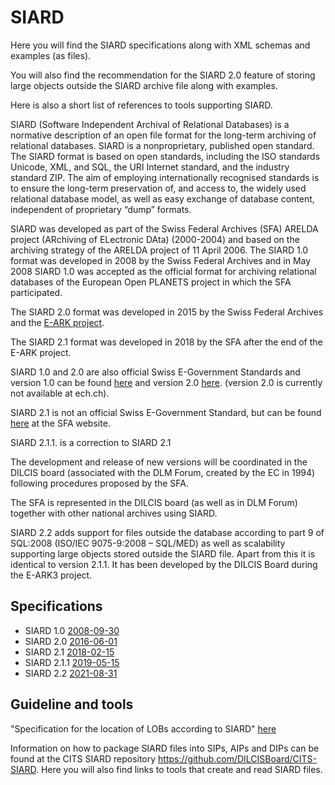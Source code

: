 # SIARD
Here you will find the SIARD specifications along with XML schemas and examples (as files).

You will also find the recommendation for the SIARD 2.0 feature of storing large objects outside the SIARD archive file along with examples.

Here is also a short list of references to tools supporting SIARD.

SIARD (Software Independent Archival of Relational Databases) is a normative description of an open file format for the long-term archiving of relational databases. SIARD is a nonproprietary, published open standard. The SIARD format is based on open standards, including the ISO standards Unicode, XML, and SQL, the URI Internet standard, and the industry standard ZIP. The aim of employing internationally recognised standards is to ensure the long-term preservation of, and access to, the widely used relational database model, as well as easy exchange of database content, independent of proprietary “dump” formats.

SIARD was developed as part of the Swiss Federal Archives (SFA) ARELDA project (ARchiving of ELectronic DAta) (2000-2004) and based on the archiving strategy of the ARELDA project of 11 April 2006.
The SIARD 1.0 format was developed in 2008 by the Swiss Federal Archives and in May 2008 SIARD 1.0 was accepted as the official format for archiving relational databases of the European Open PLANETS project in which the SFA participated.

The SIARD 2.0 format was developed in 2015 by the Swiss Federal Archives and the [E-ARK project](http://www.eark-project.com/).

The SIARD 2.1 format was developed in 2018 by the SFA after the end of the E-ARK project.

SIARD 1.0 and 2.0 are also official Swiss E-Government Standards and version 1.0 can be found [here](https://www.ech.ch/vechweb/page?p=dossier&documentNumber=eCH-0165&documentVersion=2.0) and version 2.0 [here](https://github.com/DILCISBoard/SIARD/blob/master/SIARD%202.0/format/2016-06-01/STAN_e_DEF_2016-08-02_eCH-0165_V2.0_SIARD-Format.pdf). (version 2.0 is currently not available at ech.ch).

SIARD 2.1 is not an official Swiss E-Government Standard, but can be found [here](https://www.bar.admin.ch/dam/bar/de/dokumente/kundeninformation/siard_formatbeschreibung.pdf.download.pdf/siard_formatbeschreibung.pdf  
) at the SFA website.

SIARD 2.1.1. is a correction to SIARD 2.1

The development and release of new versions will be coordinated in the DILCIS board (associated with the DLM Forum, created by the EC in 1994) following procedures proposed by the SFA.

The SFA is represented in the DILCIS board (as well as in DLM Forum) together with other national archives using SIARD.

SIARD 2.2 adds support for files outside the database according to part 9 of SQL:2008 (ISO/IEC 9075-9:2008 – SQL/MED) as well as scalability supporting large objects stored outside the SIARD file.
Apart from this it is identical to version 2.1.1.
It has been developed by the DILCIS Board during the E-ARK3 project.

## Specifications

- SIARD 1.0   [2008-09-30](https://github.com/DILCISBoard/SIARD/blob/master/SIARD%201.0/format/2008-09-30/)
- SIARD 2.0   [2016-06-01](https://github.com/DILCISBoard/SIARD/blob/master/SIARD%202.0/format/2016-06-01/)
- SIARD 2.1   [2018-02-15](https://github.com/DILCISBoard/SIARD/blob/master/SIARD%202.1/format/2018-02-15/)
- SIARD 2.1.1 [2019-05-15](https://github.com/DILCISBoard/SIARD/blob/master/SIARD%202.1/format/2018-02-15/)
- SIARD 2.2   [2021-08-31](https://github.com/DILCISBoard/SIARD/blob/master/SIARD_2-2/format/2021-08-31/)


<!-- 
## Recommendations

Recommendation for storing large objects outside the SIARD file ver 0.28 [2018-08-28](https://github.com/DILCISBoard/SIARD/tree/master/SIARD%202.1/recommendations/lobs%20outside%20the%20SIARD%20file/0.28)
Available in formats
[Github Markdown](/SIARD%202.1/recommendations/lobs%20outside%20the%20SIARD%20file/0.28/Recommendation%20for%20storing%20large%20object%20outside%20the%20SIARD%20file.gfm.md),
[PDF](/SIARD%202.1/recommendations/lobs%20outside%20the%20SIARD%20file/0.28/Recommendation%20for%20storing%20large%20objects%20outside%20the%20SIARD%20file%20ver%200.28.gd.pdf)
and [Open Document Text](/SIARD%202.1/recommendations/lobs%20outside%20the%20SIARD%20file/0.28/Recommendation%20for%20storing%20large%20objects%20outside%20the%20SIARD%20file%20ver%200.28.gd.odt)
-->

## Guideline and tools
"Specification for the location of LOBs according to SIARD" [here](https://github.com/DILCISBoard/SIARD/blob/spec_LOB_location/SIARD_2-2/format/2021-08-31/2024.08.01%20SIARD%20LOB%20location%20issue.pdf)

Information on how to package SIARD files into SIPs, AIPs and DIPs can be found at the CITS SIARD repository https://github.com/DILCISBoard/CITS-SIARD. Here you will also find links to tools that create and read SIARD files.
